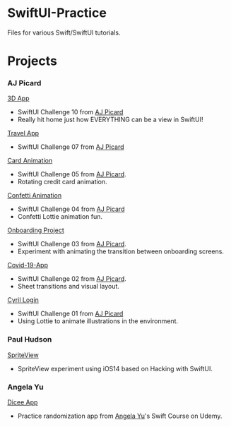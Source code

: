 # SwiftUI-Practice

Files for various Swift/SwiftUI tutorials.


# Projects

### AJ Picard 

[3D App](https://github.com/RichKummer/SwiftUI-Practice/tree/master/Dribbble-3D-App)
* SwiftUI Challenge 10 from [AJ Picard](https://youtu.be/_ONAvK5g3QI)
* Really hit home just how EVERYTHING can be a view in SwiftUI!

[Travel App](https://github.com/RichKummer/SwiftUI-Practice/tree/master/Travel-App)
* SwiftUI Challenge 07 from [AJ Picard](https://youtu.be/r6xYTqK2Yyc)

[Card Animation](https://github.com/RichKummer/SwiftUI-Practice/tree/master/Confetti-Animation)
* SwiftUI Challenge 05 from [AJ Picard](https://youtu.be/npKhzhbu9Rs).
* Rotating credit card animation.

[Confetti Animation](https://github.com/RichKummer/SwiftUI-Practice/tree/master/Confetti-Animation)
* SwiftUI Challenge 04 from [AJ Picard](https://www.youtube.com/watch?v=GNd2VawbWrI)
* Confetti Lottie animation fun.

[Onboarding Project](https://github.com/RichKummer/SwiftUI-Practice/tree/master/Onboarding-Project)
* SwiftUI Challenge 03 from [AJ Picard](https://youtu.be/brUrG0JsBgw).
* Experiment with animating the transition between onboarding screens.

[Covid-19-App](https://github.com/RichKummer/SwiftUI-Practice/tree/master/Covid-19-App)
* SwiftUI Challenge 02 from [AJ Picard](https://youtu.be/tJrkUWFxLxU).
* Sheet transitions and visual layout.

[Cyril Login](https://github.com/RichKummer/SwiftUI-Practice/tree/master/Cyril%20Login)
* SwiftUI Challenge 01 from [AJ Picard](https://youtu.be/htkEykBZikU)
* Using Lottie to animate illustrations in the environment.

### Paul Hudson

[SpriteView](https://github.com/RichKummer/SwiftUI-Practice/tree/master/SpriteView)
* SpriteView experiment using iOS14 based on Hacking with SwiftUI.

### Angela Yu
[Dicee App](https://github.com/RichKummer/SwiftUI-Practice/tree/master/Dicee)
* Practice randomization app from [Angela Yu](https://www.udemy.com/course/ios-13-app-development-bootcamp/)'s Swift Course on Udemy.
